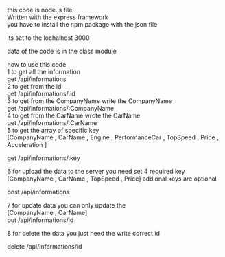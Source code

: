 this code is node.js file    
    Written with the express framework      
    you have to install the npm package with the json file     

its set to the lochalhost 3000      

data of the code is in the class module     

how to use this code   
    1 to get all the information                              
                                                    get /api/informations  
    2 to get from the id                                      
                                                    get /api/informations/:id  
    3 to get from the CompanyName write the CompanyName       
                                                    get /api/informations/:CompanyName   
    4 to get from the CarName wrote the CarName               
                                                    get /api/informations/:CarName  
    5 to get the array of specific key  
        [CompanyName , CarName , Engine , PerformanceCar , TopSpeed , Price , Acceleration ]    

get /api/informations/:key    


6 for upload the data to the server you need set 4 required key     
[CompanyName , CarName , TopSpeed , Price] addional keys are optional     

post /api/informations    

7 for update data you can only update the     
[CompanyName , CarName]                             
put /api/informations/id    

8 for delete the data you just need the write correct id       

delete /api/informations/id    
